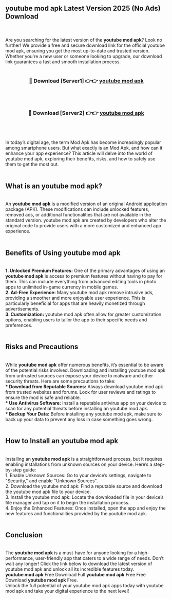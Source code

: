 ## youtube mod apk Latest Version 2025 (No Ads) Download
<br><br>
Are you searching for the latest version of the <strong>youtube mod apk</strong>? Look no further! We provide a free and secure download link for the official youtube mod apk, ensuring you get the most up-to-date and trusted version. Whether you're a new user or someone looking to upgrade, our download link guarantees a fast and smooth installation process.
<br>
<br>
<div align="center">
<h3>🔴 Download [Server1] 👉👉 <a href="https://modyolo.store/youtube_mod_apk">youtube mod apk</a></h3><br>
<br>
<h3>🔴 Download [Server2] 👉👉 <a href="https://modyolo.store/youtube_mod_apk">youtube mod apk</a></h3><br>
</div>
<br>
<br>
In today’s digital age, the term Mod Apk has become increasingly popular among smartphone users. But what exactly is an Mod Apk, and how can it enhance your app experience? This article will delve into the world of youtube mod apk, exploring their benefits, risks, and how to safely use them to get the most out.
<br>
<br>
<h2>What is an youtube mod apk?</h2>
<br>
An <strong>youtube mod apk</strong> is a modified version of an original Android application package (APK). These modifications can include unlocked features, removed ads, or additional functionalities that are not available in the standard version. youtube mod apk are created by developers who alter the original code to provide users with a more customized and enhanced app experience.
<br>
<br>
<h2>Benefits of Using youtube mod apk</h2>
<br>
<strong> 1. Unlocked Premium Features:</strong> One of the primary advantages of using an <strong>youtube mod apk</strong> is access to premium features without having to pay for them. This can include everything from advanced editing tools in photo apps to unlimited in-game currency in mobile games.
<br>
<strong> 2. Ad-Free Experience:</strong> Many youtube mod apk remove intrusive ads, providing a smoother and more enjoyable user experience. This is particularly beneficial for apps that are heavily monetized through advertisements.
<br>
<strong> 3. Customization:</strong> youtube mod apk often allow for greater customization options, enabling users to tailor the app to their specific needs and preferences.
<br>
<br>
<h2>Risks and Precautions</h2>
<br>
While <strong>youtube mod apk</strong> offer numerous benefits, it’s essential to be aware of the potential risks involved. Downloading and installing youtube mod apk from untrusted sources can expose your device to malware and other security threats. Here are some precautions to take:
<br>
<strong> * Download from Reputable Sources:</strong> Always download youtube mod apk from trusted websites and forums. Look for user reviews and ratings to ensure the mod is safe and reliable.
<br>
<strong> * Use Antivirus Software:</strong> Install a reputable antivirus app on your device to scan for any potential threats before installing an youtube mod apk.
<br>
<strong> * Backup Your Data:</strong> Before installing any youtube mod apk, make sure to back up your data to prevent any loss in case something goes wrong.
<br>
<br>
<h2>How to Install an youtube mod apk</h2>
<br>
Installing an <strong>youtube mod apk</strong> is a straightforward process, but it requires enabling installations from unknown sources on your device. Here’s a step-by-step guide:
<br>
 1. Enable Unknown Sources: Go to your device’s settings, navigate to "Security," and enable "Unknown Sources".
<br>
 2. Download the youtube mod apk: Find a reputable source and download the youtube mod apk file to your device.
<br>
 3. Install the youtube mod apk: Locate the downloaded file in your device’s file manager and tap on it to begin the installation process.
<br>
 4. Enjoy the Enhanced Features: Once installed, open the app and enjoy the new features and functionalities provided by the youtube mod apk.
<br>
<br>
<h2><strong>Conclusion</strong></h2>
<br>
The <strong>youtube mod apk</strong> is a must-have for anyone looking for a high-performance, user-friendly app that caters to a wide range of needs. Don’t wait any longer! Click the link below to download the latest version of youtube mod apk and unlock all its incredible features today.
<br>
<strong>youtube mod apk</strong> Free Download Full <strong>youtube mod apk</strong> Free Free Download <strong>youtube mod apk</strong> Free.
<br>
Unlock the full potential of your youtube mod apk apps today with youtube mod apk and take your digital experience to the next level!

